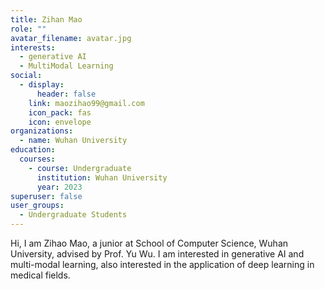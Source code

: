 ```yaml
---
title: Zihan Mao
role: ""
avatar_filename: avatar.jpg
interests:
  - generative AI
  - MultiModal Learning
social:
  - display:
      header: false
    link: maozihao99@gmail.com
    icon_pack: fas
    icon: envelope
organizations:
  - name: Wuhan University
education:
  courses:
    - course: Undergraduate
      institution: Wuhan University
      year: 2023
superuser: false
user_groups:
  - Undergraduate Students
---
```

<!--StartFragment-->

Hi, I am Zihao Mao, a junior at School of Computer Science, Wuhan University, advised by Prof. Yu Wu. I am interested in generative AI and multi-modal learning, also interested in the application of deep learning in medical fields.

<!--EndFragment-->